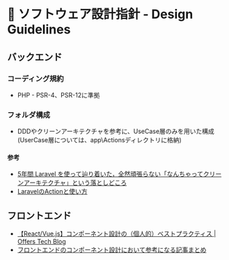 # 📐 ソフトウェア設計指針 - Design Guidelines

## バックエンド

### コーディング規約

- PHP - PSR-4、PSR-12に準拠

### フォルダ構成

- DDDやクリーンアーキテクチャを参考に、UseCase層のみを用いた構成<br>
(UserCase層については、app\Actionsディレクトリに格納)

#### 参考

- [5年間 Laravel を使って辿り着いた，全然頑張らない「なんちゃってクリーンアーキテクチャ」という落としどころ](https://zenn.dev/mpyw/articles/ce7d09eb6d8117)
- [LaravelのActionと使い方](https://www.fourier.jp/techblog/articles/how-to-use-laravel-action/)

## フロントエンド

- [【React/Vue.js】コンポーネント設計の（個人的）ベストプラクティス | Offers Tech Blog](https://zenn.dev/offers/articles/20220523-component-design-best-practice)
- [フロントエンドのコンポーネント設計において参考になる記事まとめ](https://zenn.dev/toshiyuki/articles/ea9fabc073ea0c)
